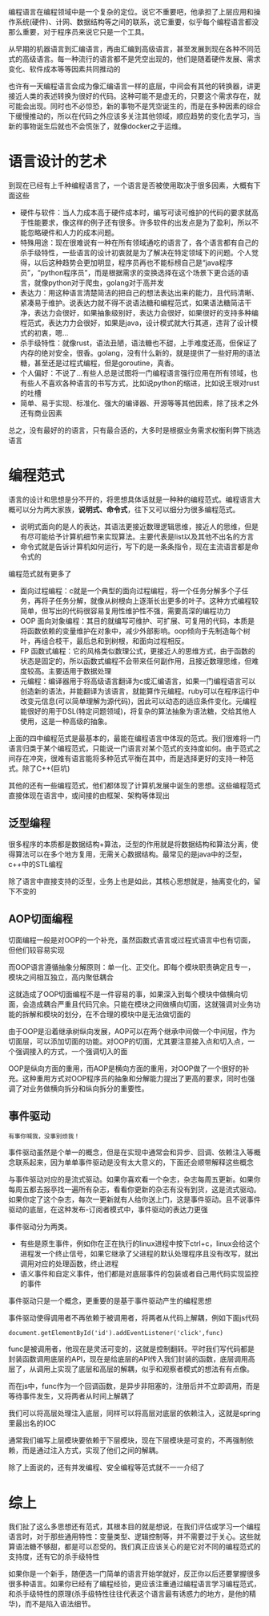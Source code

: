 编程语言在编程领域中是一个复杂的定位。说它不重要吧，他承担了上层应用和操作系统(硬件)、计网、数据结构等之间的联系，说它重要，似乎每个编程语言都没那么重要，对于程序员来说它只是一个工具。

从早期的机器语言到汇编语言，再由汇编到高级语言，甚至发展到现在各种不同范式的高级语言。每一种流行的语言都不是凭空出现的，他们是随着硬件发展、需求变化、软件成本等等因素共同推动的

也许有一天编程语言会成为像汇编语言一样的底层，中间会有其他的转换器，讲更接近人类的表述转换为很好的代码。这种可能不是虚无的，只要这个需求存在，就可能会出现。同时也不必惊恐，新的事物不是凭空诞生的，而是在多种因素的综合下缓慢推动的，所以在代码之外应该多关注其他领域，顺应趋势的变化去学习，当新的事物诞生后就也不会慌张了，就像docker之于运维。

# 语言设计的艺术
到现在已经有上千种编程语言了，一个语言是否被使用取决于很多因素，大概有下面这些
- 硬件与软件：当人力成本高于硬件成本时，编写可读可维护的代码的要求就高于性能要求，像这样的例子还有很多。许多软件的出发点是为了盈利，所以不能忽略硬件和人力的成本问题。
- 特殊用途：现在很难说有一种在所有领域通吃的语言了，各个语言都有自己的杀手级特性，一些语言的设计初衷就是为了解决在特定领域下的问题。个人觉得，以后这种趋势会更加明显，程序员再也不能标榜自己是“java程序员”，“python程序员”，而是根据需求的变换选择在这个场景下更合适的语言，就像python对于爬虫，golang对于高并发
- 表达力：用这种语言清楚简洁的把自己的想法表达出来的能力，且代码清晰、紧凑易于维护。说表达力就不得不说语法糖和编程范式，如果语法糖简洁干净，表达力会很好，如果抽象级别好，表达力会很好，如果很好的支持多种编程范式，表达力力会很好，如果是java，设计模式就大行其道，违背了设计模式的初衷，嗯...
- 杀手级特性：就像rust，语法丑陋，语法糖也不甜，上手难度还高，但保证了内存的绝对安全，很香。golang，没有什么新的，就是提供了一些好用的语法糖，甚至还是过程式编程，但是goroutine，真香。
- 个人偏好：不说了...有些人总是试图将一门编程语言强行应用在所有领域，也有些人不喜欢各种语言的书写方式，比如说python的缩进，比如说王垠对rust的吐槽
- 简单、易于实现、标准化、强大的编译器、开源等等其他因素，除了技术之外还有商业因素

总之，没有最好的的语言，只有最合适的，大多时是根据业务需求权衡利弊下挑选语言

# 编程范式
语言的设计和思想是分不开的，将思想具体话就是一种种的编程范式。编程语言大概可以分为两大家族，**说明式、命令式**，往下又可以细分为很多编程范式。

- 说明式面向的是人的表达，其语法更接近数理逻辑思维，接近人的思维，但是有尽可能给予计算机细节来实现算法。主要代表是list以及其他不出名的方言
- 命令式就是告诉计算机如何运行，写下的是一条条指令，现在主流语言都是命令式的

编程范式就有更多了

- 面向过程编程：c就是一个典型的面向过程编程，将一个任务分解多个子任务，再将子任务分解，就像从树根向上逐渐长出更多的叶子。这种方式编程较简单，但写出的代码很容易复用性维护性不强，需要高深的编程功力
- OOP 面向对象编程：其目的就编写可维护、可扩展、可复用的代码，本质是将函数依赖的变量维护在对象中，减少外部影响。oop倾向于先制造每个树叶，再组合枝干，最后总和到树根，和面向过程相反。
- FP 函数式编程：它的风格类似数理公式，更接近人的思维方式，由于函数的状态是固定的，所以函数式编程不会带来任何副作用，且接近数理思维，但难度较高。主要适用于数据处理
- 元编程：编译器用于将高级语言翻译为c或汇编语言，如果一门编程语言可以创造新的语法，并能翻译为该语言，就能算作元编程。ruby可以在程序运行中改变元信息(可以简单理解为源代码)，因此可以动态的适应条件变化。元编程能很好的用于DSL(特定问题领域)，将复杂的算法抽象为语法糖，交给其他人使用，这是一种高级的抽象。

上面的四中编程范式是最基本的，最能在编程语言中体现的范式。我们很难将一门语言归类于某个编程范式，只能说一门语言对某个范式的支持度如何。由于范式之间存在冲突，很难有语言能将多种范式平衡在其中，而是选择更好的支持一种范式。除了C++(巨坑)

其他的还有一些编程范式，他们都体现了计算机发展中诞生的思想。这些编程范式直接体现在语言中，或间接的由框架、架构等体现出

## 泛型编程 
很多程序的本质都是数据结构+算法，泛型的作用就是将数据结构和算法分离，使得算法可以在多个地方复用，无需关心数据结构。最常见的是java中的泛型，c++中的STL编程

除了语言中直接支持的泛型，业务上也是如此，其核心思想就是，抽离变化的，留下不变的

## AOP切面编程
切面编程一般是对OOP的一个补充，虽然函数式语言或过程式语言中也有切面，但他们较容易实现

而OOP语言遵循抽象分解原则：单一化、正交化。即每个模块职责确定且专一，模块之间相互独立，高内聚低耦合

这就造成了OOP切面编程不是一件容易的事，如果深入到每个模块中做横向切面，会造成耦合严重且代码冗余。只能在模块之间做横向切面，这就强调对业务功能的拆解和模块的划分，在不合理的模块中是无法做切面的

由于OOP是沿着继承树纵向发展，AOP可以在两个继承中间做一个中间层，作为切面层，可以添加切面的功能。对OOP的切面，尤其要注意接入点和切入点，一个强调接入的方式，一个强调切入的面

OOP是纵向方面的重用，而AOP是横向方面的重用，对OOP做了一个很好的补充。这种重用方式对OOP程序员的抽象和分解能力提出了更高的要求，同时也强调了对业务做横向拆分和纵向拆分的重要性。

## 事件驱动
	
	有事你喊我，没事别烦我！
	
事件驱动虽然是个单一的概念，但是在实现中通常会和异步、回调、依赖注入等概念联系起来，因为单单事件驱动是没有太大意义的，下面还会顺带解释这些概念

与事件驱动对应的是流式驱动。如果你喜欢看一个杂志，杂志每周五更新。如果你每周五都去报亭找一遍所有杂志，看看你更新的杂志有没有到货，这是流式驱动。如果你定了这个杂志，每次一更新就有人给你送上门，这是事件驱动。且不说事件驱动的底层，在这种发布-订阅者模式中，事件驱动的表达力更强

事件驱动分为两类。

- 有些是原生事件，例如你在正在执行的linux进程中按下ctrl+c，linux会给这个进程发一个终止信号，如果它继承了父进程的默认处理程序且没有改写，就出调用对应的处理函数，终止进程
- 语义事件和自定义事件，他们都是对底层事件的包装或者自己用代码实现监控的事件

事件驱动只是一个概念，更重要的是基于事件驱动产生的编程思想

事件驱动使得调用者不再依赖于被调用者，将两者从代码上解耦，例如下面js代码

	document.getElementById('id').addEventListener('click',func)
	
func是被调用者，他现在是灵活可变的，这就是控制翻转。平时我们写代码都是封装函数调用底层的API，现在是给底层的API传入我们封装的函数，底层调用高层了，从调用上实现了底层和高层的解耦，似乎和观察者模式的想法有有点像。

而在js中，func作为一个回调函数，是异步非阻塞的，注册后并不立即调用，而是等待事件发生，又将两者从时间上解耦了

我们可以将高层处理注入底层，同样可以将高层对底层的依赖注入，这就是spring里最出名的IOC

通常我们编写上层模块要依赖于下层模块，现在下层模块是可变的，不再强制依赖，而是通过注入方式，实现了他们之间的解耦。

除了上面说的，还有并发编程、安全编程等范式就不一一介绍了

# 综上
我们扯了这么多思想还有范式，其根本目的就是想说，在我们评估或学习一个编程语言时，对于那些通用特性：变量类型、逻辑控制等，并不需要过于关心。这些就算语法糖不够甜，都是可以忍受的。我们真正应该关心的是它对不同的编程范式的支持度，还有它的杀手级特性

如果你是一个新手，随便选一门简单的语言开始学就好，反正你以后还要掌握很多很多种语言。如果你已经有了编程经验，更应该注重通过编程语言学习编程范式，和杀手级特性的原理(杀手级特性往往代表这个语言最有诱惑力的地方，是他的精华)，而不是陷入语法细节。
